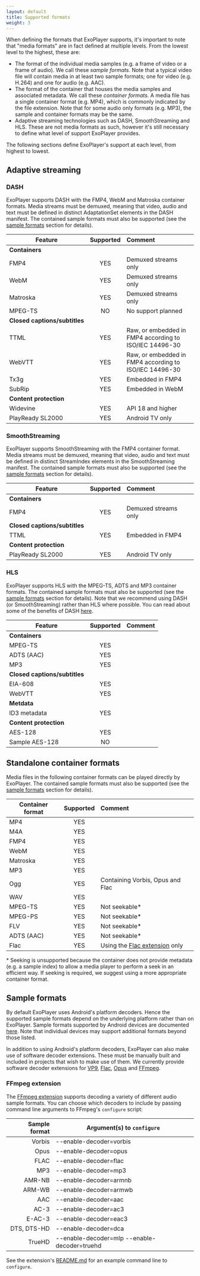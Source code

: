 ```yaml
---
layout: default
title: Supported formats
weight: 3
---
```


When defining the formats that ExoPlayer supports, it's important to note that
"media formats" are in fact defined at multiple levels. From the lowest level to
the highest, these are:

* The format of the individual media samples (e.g. a frame of video or a frame
  of audio). We call these *sample formats*. Note that a typical video file will
  contain media in at least two sample formats; one for video (e.g. H.264) and
  one for audio (e.g. AAC).
* The format of the container that houses the media samples and associated
  metadata. We call these *container formats*. A media file has a single
  container format (e.g. MP4), which is commonly indicated by the file
  extension. Note that for some audio only formats (e.g. MP3), the sample and
  container formats may be the same.
* Adaptive streaming technologies such as DASH, SmoothStreaming and HLS. These
  are not media formats as such, however it's still necessary to define what
  level of support ExoPlayer provides.

The following sections define ExoPlayer's support at each level, from highest to
lowest.

## Adaptive streaming ##

### DASH ###

ExoPlayer supports DASH with the FMP4, WebM and Matroska container formats.
Media streams must be demuxed, meaning that video, audio and text must be
defined in distinct AdaptationSet elements in the DASH manifest. The contained
sample formats must also be supported (see the [sample formats](#sample-formats)
section for details).

| Feature | Supported    | Comment              |
|---------|:------------:|:---------------------|
| **Containers** |||
| FMP4 | YES| Demuxed streams only |
| WebM | YES | Demuxed streams only |
| Matroska | YES | Demuxed streams only |
| MPEG-TS | NO | No support planned |
| **Closed&nbsp;captions/subtitles** |||
| TTML | YES | Raw, or embedded in FMP4 according to ISO/IEC 14496-30 |
| WebVTT | YES | Raw, or embedded in FMP4 according to ISO/IEC 14496-30 |
| Tx3g | YES | Embedded in FMP4 |
| SubRip | YES | Embedded in WebM |
| **Content protection** |||
| Widevine | YES | API 18 and higher |
| PlayReady SL2000 | YES | Android TV only |

### SmoothStreaming ###

ExoPlayer supports SmoothStreaming with the FMP4 container format. Media streams
must be demuxed, meaning that video, audio and text must be defined in distinct
StreamIndex elements in the SmoothStreaming manifest. The contained sample
formats must also be supported (see the [sample formats](#sample-formats)
section for details).

| Feature | Supported    | Comment              |
|---------|:------------:|:---------------------|
| **Containers** |||
| FMP4 | YES | Demuxed streams only |
| **Closed&nbsp;captions/subtitles** |||
| TTML | YES | Embedded in FMP4 |
| **Content protection** |||
| PlayReady SL2000 | YES | Android TV only |

### HLS ###

ExoPlayer supports HLS with the MPEG-TS, ADTS and MP3 container formats. The
contained sample formats must also be supported (see the
[sample formats](#sample-formats) section for details). Note that we recommend
using DASH (or SmoothStreaming) rather than HLS where possible. You can read
about some of the benefits of DASH
[here](https://medium.com/google-exoplayer/test-8b62d50362ef#.dlz6npay4).

| Feature | Supported    | Comment              |
|---------|:------------:|:---------------------|
| **Containers** |||
| MPEG-TS | YES ||
| ADTS (AAC) | YES ||
| MP3 | YES ||
| **Closed&nbsp;captions/subtitles** |||
| EIA-608 | YES ||
| WebVTT | YES ||
| **Metdata** |||
| ID3 metadata | YES ||
| **Content protection** |||
| AES-128 | YES ||
| Sample AES-128 | NO ||

## Standalone container formats ##

Media files in the following container formats can be played directly by
ExoPlayer. The contained sample formats must also be supported (see the
[sample formats](#sample-formats) section for details).

| Container format | Supported    | Comment              |
|------------------|:------------:|:---------------------|
| MP4 | YES ||
| M4A | YES ||
| FMP4 | YES ||
| WebM| YES ||
| Matroska| YES ||
| MP3 | YES ||
| Ogg | YES | Containing Vorbis, Opus and Flac |
| WAV | YES ||
| MPEG-TS | YES | Not seekable* |
| MPEG-PS | YES | Not seekable* |
| FLV | YES | Not seekable* |
| ADTS (AAC) | YES | Not seekable* |
| Flac | YES | Using the [Flac extension][] only |

\* Seeking is unsupported because the container does not provide metadata (e.g.
a sample index) to allow a media player to perform a seek in an efficient way.
If seeking is required, we suggest using a more appropriate container format.

## Sample formats ##

By default ExoPlayer uses Android's platform decoders. Hence the supported
sample formats depend on the underlying platform rather than on ExoPlayer.
Sample formats supported by Android devices are documented
[here](https://developer.android.com/guide/appendix/media-formats.html#core).
Note that individual devices may support additional formats beyond those listed.

In addition to using Android's platform decoders, ExoPlayer can also make use of
software decoder extensions. These must be manually built and included in
projects that wish to make use of them. We currently provide software decoder
extensions for
[VP9](https://github.com/google/ExoPlayer/tree/release-v2/extensions/vp9),
[Flac](https://github.com/google/ExoPlayer/tree/release-v2/extensions/flac),
[Opus](https://github.com/google/ExoPlayer/tree/release-v2/extensions/opus) and
[FFmpeg](https://github.com/google/ExoPlayer/tree/release-v2/extensions/ffmpeg).

### FFmpeg extension ###

The [FFmpeg extension][] supports decoding a variety of different audio sample
formats. You can choose which decoders to include by passing command line
arguments to FFmpeg's `configure` script:

| Sample format  | Argument(s) to `configure` |
|---------------:|----------------------------|
| Vorbis         | --enable-decoder=vorbis |
| Opus           | --enable-decoder=opus |
| FLAC           | --enable-decoder=flac |
| MP3            | --enable-decoder=mp3 |
| AMR-NB         | --enable-decoder=armnb |
| ARM-WB         | --enable-decoder=armwb |
| AAC            | --enable-decoder=aac |
| AC-3           | --enable-decoder=ac3 |
| E-AC-3         | --enable-decoder=eac3 |
| DTS, DTS-HD    | --enable-decoder=dca |
| TrueHD         | --enable-decoder=mlp --enable-decoder=truehd |

See the extension's
[README.md](https://github.com/google/ExoPlayer/tree/release-v2/extensions/ffmpeg/README.md)
for an example command line to `configure`.

[Flac extension]: https://github.com/google/ExoPlayer/tree/release-v2/extensions/flac
[FFmpeg extension]: https://github.com/google/ExoPlayer/tree/release-v2/extensions/ffpmeg

